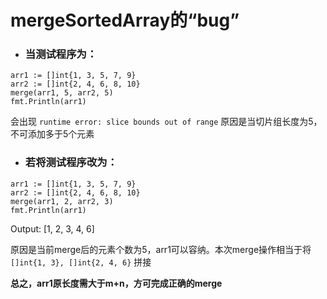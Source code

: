 # mergeSortedArray的“bug”
- ###  **当测试程序为：**
```
arr1 := []int{1, 3, 5, 7, 9}
arr2 := []int{2, 4, 6, 8, 10}
merge(arr1, 5, arr2, 5)
fmt.Println(arr1)
```
会出现 `runtime error: slice bounds out of range` 原因是当切片组长度为5，不可添加多于5个元素
- ###  **若将测试程序改为：**
```
arr1 := []int{1, 3, 5, 7, 9}
arr2 := []int{2, 4, 6, 8, 10}
merge(arr1, 2, arr2, 3)
fmt.Println(arr1)
```
Output: [1, 2, 3, 4, 6]

原因是当前merge后的元素个数为5，arr1可以容纳。本次merge操作相当于将 `[]int{1, 3}, []int{2, 4, 6}` 拼接

**总之，arr1原长度需大于m+n，方可完成正确的merge**
